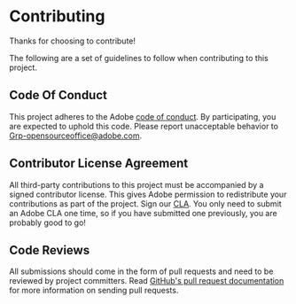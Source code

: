# Contributing

Thanks for choosing to contribute!

The following are a set of guidelines to follow when contributing to this project.

## Code Of Conduct

This project adheres to the Adobe [code of conduct](CODE_OF_CONDUCT.md). By
participating, you are expected to uphold this code. Please report unacceptable
behavior to Grp-opensourceoffice@adobe.com.

## Contributor License Agreement

All third-party contributions to this project must be accompanied by a signed
contributor license. This gives Adobe permission to redistribute your
contributions as part of the project.
Sign our [CLA](http://opensource.adobe.com/cla.html). You only need to submit an
Adobe CLA one time, so if you have submitted one previously, you are probably
good to go!

## Code Reviews

All submissions should come in the form of pull requests and need to be reviewed
by project committers. Read [GitHub's pull request
documentation](https://help.github.com/articles/about-pull-requests/) for more
information on sending pull requests.
